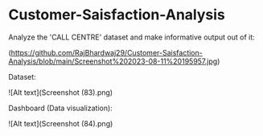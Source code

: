 # Customer-Saisfaction-Analysis

Analyze the 'CALL CENTRE' dataset and make informative output out of it:

(https://github.com/RajBhardwaj29/Customer-Saisfaction-Analysis/blob/main/Screenshot%202023-08-11%20195957.jpg)



Dataset:

![Alt text](Screenshot (83).png)



Dashboard (Data visualization):

![Alt text](Screenshot (84).png)



